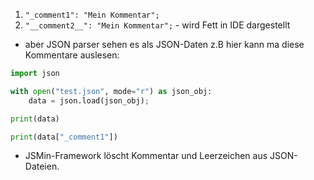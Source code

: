 1. `"_comment1": "Mein Kommentar";`
2. `"__comment2__": "Mein Kommentar";` - wird Fett in IDE dargestellt

* aber JSON parser sehen es als JSON-Daten z.B hier kann ma diese Kommentare auslesen:
```python
import json

with open("test.json", mode="r") as json_obj:
    data = json.load(json_obj);

print(data)

print(data["_comment1"])
```

+ JSMin-Framework löscht Kommentar und Leerzeichen aus JSON-Dateien.